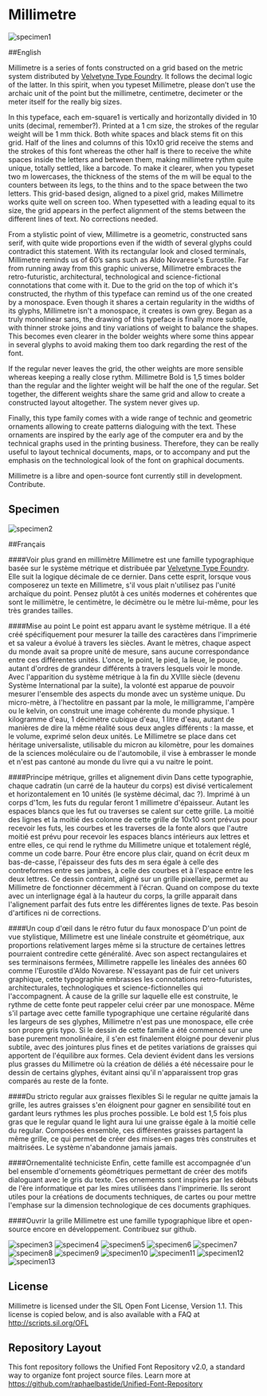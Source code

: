 # Millimetre

![specimen1](https://github.com/jjjlllnnn/Millimetre/blob/master/documentation/specimen/web/specimen_millimetre_web.png)

##English

Millimetre is a series of fonts constructed on a grid based on the metric system distributed by [Velvetyne Type Foundry](http://velvetyne.fr/fonts/millimetre/). It follows the decimal logic of the latter. In this spirit, when you typeset Millimetre, please don’t use the archaic unit of the point but the millimetre, centimetre, decimeter or the meter itself for the really big sizes.

In this typeface, each em-square1 is vertically and horizontally divided in 10 units (decimal, remember?). Printed at a 1 cm size, the strokes of the regular weight will be 1 mm thick. Both white spaces and black stems fit on this grid. Half of the lines and columns of this 10x10 grid receive the stems and the strokes of this font whereas the other half is there to receive the white spaces inside the letters and between them, making millimetre rythm quite unique, totally settled, like a barcode. To make it clearer, when you typeset two m lowercases, the thickness of the stems of the m will be equal to the counters between its legs, to the thins and to the space between the two letters. This grid-based design, aligned to a pixel grid, makes Millimetre works quite well on screen too. When typesetted with a leading equal to its size, the grid appears in the perfect alignment of the stems between the different lines of text. No corrections needed.

From a stylistic point of view, Millimetre is a geometric, constructed sans serif, with quite wide proportions even if the width of several glyphs could contradict this statement. With its rectangular look and closed terminals, Millimetre reminds us of 60’s sans such as Aldo Novarese's Eurostile. Far from running away from this graphic universe, Millimetre embraces the retro-futuristic, architectural, technological and science-fictional connotations that come with it. Due to the grid on the top of which it's constructed, the rhythm of this typeface can remind us of the one created by a monospace. Even though it shares  a certain regularity in the widths of its glyphs, Millimetre isn't a monospace, it creates is own grey. Began as a truly monolinear sans, the drawing of this typeface is finally more subtle, with thinner stroke joins and tiny variations of weight to balance the shapes. This becomes even clearer in the bolder weights where some thins appear in several glyphs to avoid making them too dark regarding the rest of the font.

If the regular never leaves the grid, the other weights are more sensible whereas keeping a really close rythm. Millimetre Bold is 1,5 times bolder than the regular and the lighter weight will be half the one of the regular. Set together, the different weights share the same grid and allow to create a constructed layout altogether. The system never gives up.

Finally, this type family comes with a wide range of technic and geometric ornaments allowing to create patterns dialoguing with the text. These ornaments are inspired by the early age of the computer era and by the technical graphs used in the printing business. Therefore, they can be really useful to layout technical documents, maps, or to accompany and put the emphasis on the technological look of the font on graphical documents.

Millimetre is a libre and open-source font currently still
in development. Contribute.

## Specimen

![specimen2](https://github.com/jjjlllnnn/Millimetre/blob/master/documentation/specimen/web/specimen_millimetre_web2.png)

##Français


####Voir plus grand en millimètre
Millimetre est une famille typographique basée sur le système métrique et distribuée par [Velvetyne Type Foundry](http://velvetyne.fr). Elle suit la logique décimale de ce dernier. Dans cette esprit, lorsque vous composerez un texte en Millimetre, s'il vous plait n'utilisez pas l'unité archaïque du point. Pensez plutôt à ces unités modernes et cohérentes que sont le millimètre, le centimètre, le décimètre ou le mètre lui-même, pour les très grandes tailles. 

####Mise au point
Le point est apparu avant le système métrique. Il a été créé spécifiquement pour mesurer la taille des caractères dans l'imprimerie et sa valeur a évolué à travers les siècles. Avant le mètres, chaque aspect du monde avait sa propre unité de mesure, sans aucune correspondance entre ces différentes unités. L'once, le point, le pied, la lieue, le pouce, autant d'ordres de grandeur différents à travers lesquels voir le monde. Avec l'apparition du système métrique à la fin du XVIIIe siècle (devenu Système International par la suite), la volonté est apparue de pouvoir mesurer l'ensemble des aspects du monde avec un système unique. Du micro-mètre, à l'hectolitre en passant par la mole, le milligramme, l'ampère ou le kelvin, on construit une image cohérente du monde physique. 1 kilogramme d'eau, 1 décimètre cubique d'eau, 1 litre d'eau, autant de manières de dire la même réalité sous deux angles différents : la masse, et le volume, exprimé selon deux unités. Le Millimetre se place dans cet héritage universaliste, utilisable du micron au kilomètre, pour les domaines de la sciences moléculaire ou de l'automobile, il vise à embrasser le monde et n'est pas cantoné au monde du livre qui a vu naitre le point.

####Principe métrique, grilles et alignement divin
Dans cette typographie, chaque cadratin (un carré de la hauteur du corps) est divisé verticalement et horizontalement en 10 unités (le système décimal, dac ?). Imprimé à un corps d'1cm, les futs du regular feront 1 millimetre d'épaisseur. Autant les espaces blancs que les fut ou traverses se calent sur cette grille. La moitié des lignes et la moitié des colonne de cette grille de 10x10 sont prévus pour recevoir les futs, les courbes et les traverses de la fonte alors que l'autre moitié est prévu pour recevoir les espaces blancs intérieurs aux lettres et entre elles, ce qui rend le rythme du Millimetre unique et totalement réglé, comme un code barre. Pour être encore plus clair, quand on écrit deux m bas-de-casse, l'épaisseur des futs des m sera égale à celle des contreformes entre ses jambes, à celle des courbes et à l'espace entre les deux lettres. Ce dessin contraint, aligné sur un grille pixellaire, permet au  Millimetre de fonctionner décemment à l'écran. Quand on compose du texte avec un interlignage égal à la hauteur du corps, la grille apparait dans l'alignement parfait des futs entre les différentes lignes de texte. Pas besoin d'artifices ni de corrections.

####Un coup d'œil dans le rétro futur du faux monospace
D'un point de vue stylistique, Millimetre est une linéale construite et géométrique, aux proportions relativement larges même si la structure de certaines lettres pourraient contredire cette généralité. Avec son aspect rectangulaires et ses terminaisons fermées, Millimetre rappelle les linéales des années 60 comme l'Eurostile d'Aldo Novarese. N'essayant pas de fuir cet univers graphique, cette typographie embrasses les connotations retro-futuristes, architecturales, technologiques et science-fictionnelles qui l'accompagnent. À cause de la grille sur laquelle elle est construite, le rythme de cette fonte peut rappeler celui créer par une monospace. Même s'il partage avec cette famille typographique une certaine régularité dans les largeurs de ses glyphes, Millimetre n'est pas une monospace, elle crée son propre gris typo. Si le dessin de cette famille a été commencé sur une base purement monolinéaire, il s'en est finalement éloigné pour devenir plus subtile, avec des jointures plus fines et de petites variations de graisses qui apportent de l'équilibre aux formes. Cela devient évident dans les versions plus grasses du Millimetre où la création de déliés a été nécessaire pour le dessin de certains glyphes, évitant ainsi qu'il n'apparaissent trop gras comparés au reste de la fonte.

####Du stricto regular aux graisses flexibles
Si le regular ne quitte jamais la grille, les autres graisses s'en éloignent pour gagner en sensibilité tout en gardant leurs rythmes les plus proches possible. Le bold est 1,5 fois plus gras que le regular quand le light aura lui une graisse égale à la moitié celle du regular. Composées ensemble, ces différentes graisses partagent la même grille, ce qui permet de créer des mises-en pages très construites et maitrisées. Le système n'abandonne jamais jamais.

####Ornementalité techniciste
Enfin, cette famille est accompagnée d'un bel ensemble d'ornements géométriques permettant de créer des motifs dialoguant avec le gris du texte. Ces ornements sont inspirés par les débuts de l'ère informatique et par les mires utilisées dans l'imprimerie. Ils seront utiles pour la créations de documents techniques, de cartes ou pour mettre l'emphase sur la dimension technologique de ces documents graphiques.

####Ouvrir la grille
Millimetre est une famille typographique libre et open-source encore en développement. Contribuez sur github.

![specimen3](https://github.com/jjjlllnnn/Millimetre/blob/master/documentation/specimen/web/specimen_millimetre_web3.png)
![specimen4](https://github.com/jjjlllnnn/Millimetre/blob/master/documentation/specimen/web/specimen_millimetre_web4.png)
![specimen5](https://github.com/jjjlllnnn/Millimetre/blob/master/documentation/specimen/web/specimen_millimetre_web5.png)
![specimen6](https://github.com/jjjlllnnn/Millimetre/blob/master/documentation/specimen/web/specimen_millimetre_web6.png)
![specimen7](https://github.com/jjjlllnnn/Millimetre/blob/master/documentation/specimen/web/specimen_millimetre_web7.png)
![specimen8](https://github.com/jjjlllnnn/Millimetre/blob/master/documentation/specimen/web/specimen_millimetre_web8.png)
![specimen9](https://github.com/jjjlllnnn/Millimetre/blob/master/documentation/specimen/web/specimen_millimetre_web9.png)
![specimen10](https://github.com/jjjlllnnn/Millimetre/blob/master/documentation/specimen/web/specimen_millimetre_web10.png)
![specimen11](https://github.com/jjjlllnnn/Millimetre/blob/master/documentation/specimen/web/specimen_millimetre_web11.png)
![specimen12](https://github.com/jjjlllnnn/Millimetre/blob/master/documentation/specimen/web/specimen_millimetre_web12.png)
![specimen13](https://github.com/jjjlllnnn/Millimetre/blob/master/documentation/specimen/web/specimen_millimetre_web13.png)

## License

Millimetre is licensed under the SIL Open Font License, Version 1.1. 
This license is copied below, and is also available with a FAQ at 
http://scripts.sil.org/OFL

## Repository Layout

This font repository follows the Unified Font Repository v2.0, 
a standard way to organize font project source files. Learn more at 
https://github.com/raphaelbastide/Unified-Font-Repository

